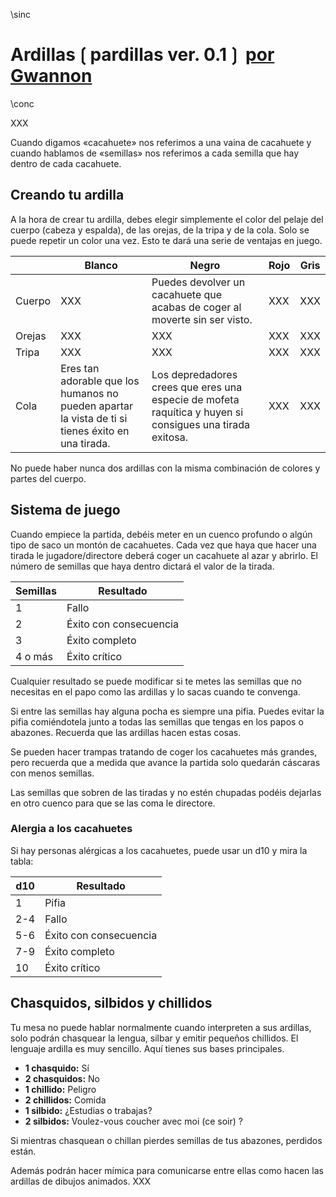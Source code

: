 \sinc

# Ardillas❲pardillas ver. 0.1❳ [por Gwannon](https://gwannon.com/)

\conc

XXX

Cuando digamos «cacahuete» nos referimos a una vaina de cacahuete y cuando hablamos de «semillas» nos referimos a cada semilla que hay dentro de cada cacahuete.

## Creando tu ardilla

A la hora de crear tu ardilla, debes elegir simplemente el color del pelaje del cuerpo (cabeza y espalda), de las orejas, de la tripa y de la cola. Solo se puede repetir un color una vez. Esto te dará una serie de ventajas en juego.

|&nbsp;|Blanco|Negro|Rojo|Gris|
|---|---|---|---|---|
|Cuerpo|XXX|Puedes devolver un cacahuete que acabas de coger al moverte sin ser visto.|XXX|XXX|
|Orejas|XXX|XXX|XXX|XXX|
|Tripa|XXX|XXX|XXX|XXX|
|Cola|Eres tan adorable que los humanos no pueden apartar la vista de ti si tienes éxito en una tirada.|Los depredadores crees que eres una especie de mofeta raquítica y huyen si consigues una tirada exitosa.|XXX|XXX|

No puede haber nunca dos ardillas con la misma combinación de colores y partes del cuerpo.

## Sistema de juego

Cuando empiece la partida, debéis meter en un cuenco profundo o algún tipo de saco un montón de cacahuetes. Cada vez que haya que hacer una tirada le jugadore/directore deberá coger un cacahuete al azar y abrirlo. El número de semillas que haya dentro dictará el valor de la tirada.

|Semillas|Resultado|
|---|---|
|1|Fallo|
|2|Éxito con consecuencia|
|3|Éxito completo|
|4 o más|Éxito crítico|

Cualquier resultado se puede modificar si te metes las semillas que no necesitas en el papo como las ardillas y lo sacas cuando te convenga. 

Si entre las semillas hay alguna pocha es siempre una pifia. Puedes evitar la pifia comiéndotela junto a todas las semillas que tengas en los papos o abazones. Recuerda que las ardillas hacen estas cosas.

Se pueden hacer trampas tratando de coger los cacahuetes más grandes, pero recuerda que a medida que avance la partida solo quedarán cáscaras con menos semillas. 

Las semillas que sobren de las tiradas y no estén chupadas podéis dejarlas en otro cuenco para que se las coma le directore. 

### Alergia a los cacahuetes

Si hay personas alérgicas a los cacahuetes, puede usar un d10 y mira la tabla:

|d10|Resultado|
|---|---|
|1|Pifia|
|2-4|Fallo|
|5-6|Éxito con consecuencia|
|7-9|Éxito completo|
|10|Éxito crítico|

## Chasquidos, silbidos y chillidos

Tu mesa no puede hablar normalmente cuando interpreten a sus ardillas, solo podrán chasquear la lengua, silbar y emitir pequeños chillidos. El lenguaje ardilla es muy sencillo. Aquí tienes sus bases principales.

* **1 chasquido:** Sí
* **2 chasquidos:** No
* **1 chillido:** Peligro
* **2 chillidos:** Comida
* **1 silbido:** ¿Estudias o trabajas?
* **2 silbidos:** Voulez-vous coucher avec moi (ce soir) ?

Si mientras chasquean o chillan pierdes semillas de tus abazones, perdidos están.

Además podrán hacer mímica para comunicarse entre ellas como hacen las ardillas de dibujos animados. XXX
